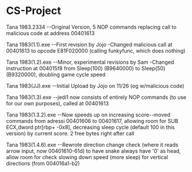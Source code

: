 # CS-Project
Tana 1983.2334
--Original Version, 5 NOP commands replacing call to malicious code at address 00401613

Tana 1983(1.1).exe
--First revision by Jojo
  -Changed malicious call at 00401613 to opcode E81F020000 (calling funkyfunc, which does nothing)

Tana 1983(1.2).exe
--Minor, experimental revisions by Sam
  -Changed instruction at 004015f8 from Sleep(100) (B9640000) to Sleep(50) (B9320000), doubling game cycle speed

Tana 1983(JJ).exe
--Initial Upload by Jojo on 11/26 (og w/malicious code)

Tana 1983(1.3).exe
--jedi1 now consists of entirely NOP commands (to use for our own purposes), called at 00401613

Tana 1983(1.3.2).exe
--Now speeds up on increasing score--moved commands from adressi 00401606 to 00401617, allowing room for SUB ECX,dword ptr[rbp+ -0x8], decreasing sleep cycle (default 100 in this version) by current score. 2 free bytes right after call

Tana 1983(1.4.6).exe
--Rewrote direction change check (where it reads arrow input, now 00401610-61d) to have snake always have '0' as head, allow room for check slowing down speed (more sleep) for vertical directions (from 004016a1-b2)
